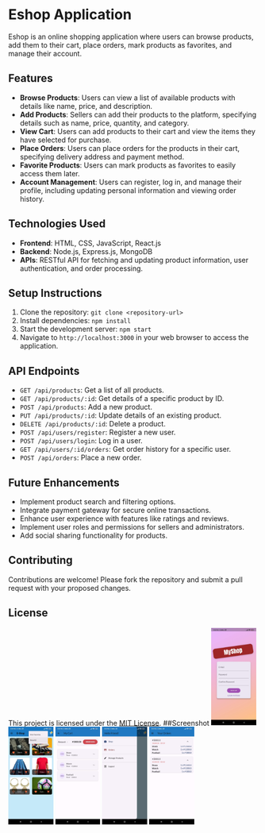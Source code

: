 # Eshop Application

Eshop is an online shopping application where users can browse products, add them to their cart, place orders, mark products as favorites, and manage their account.

## Features

- **Browse Products**: Users can view a list of available products with details like name, price, and description.
- **Add Products**: Sellers can add their products to the platform, specifying details such as name, price, quantity, and category.
- **View Cart**: Users can add products to their cart and view the items they have selected for purchase.
- **Place Orders**: Users can place orders for the products in their cart, specifying delivery address and payment method.
- **Favorite Products**: Users can mark products as favorites to easily access them later.
- **Account Management**: Users can register, log in, and manage their profile, including updating personal information and viewing order history.

## Technologies Used

- **Frontend**: HTML, CSS, JavaScript, React.js
- **Backend**: Node.js, Express.js, MongoDB
- **APIs**: RESTful API for fetching and updating product information, user authentication, and order processing.

## Setup Instructions

1. Clone the repository: `git clone <repository-url>`
2. Install dependencies: `npm install`
3. Start the development server: `npm start`
4. Navigate to `http://localhost:3000` in your web browser to access the application.

## API Endpoints

- `GET /api/products`: Get a list of all products.
- `GET /api/products/:id`: Get details of a specific product by ID.
- `POST /api/products`: Add a new product.
- `PUT /api/products/:id`: Update details of an existing product.
- `DELETE /api/products/:id`: Delete a product.
- `POST /api/users/register`: Register a new user.
- `POST /api/users/login`: Log in a user.
- `GET /api/users/:id/orders`: Get order history for a specific user.
- `POST /api/orders`: Place a new order.

## Future Enhancements

- Implement product search and filtering options.
- Integrate payment gateway for secure online transactions.
- Enhance user experience with features like ratings and reviews.
- Implement user roles and permissions for sellers and administrators.
- Add social sharing functionality for products.

## Contributing

Contributions are welcome! Please fork the repository and submit a pull request with your proposed changes.

## License

This project is licensed under the [MIT License](LICENSE).
##Screenshot
<span>
<img src="https://github.com/kartikpachori/ShopApp/blob/main/assets/images/Pick1.jpg" width="18%" height="45%">
<img src="https://github.com/kartikpachori/ShopApp/blob/main/assets/images/Pick2.jpg" width="18%" height="45%">
<img src="https://github.com/kartikpachori/ShopApp/blob/main/assets/images/Pick3.jpg" width="18%" height="45%">
<img src="https://github.com/kartikpachori/ShopApp/blob/main/assets/images/Pick4.jpg" width="18%" height="45%">
<img src="https://github.com/kartikpachori/ShopApp/blob/main/assets/images/Pick5.jpg" width="18%" height="45%">
</span>
